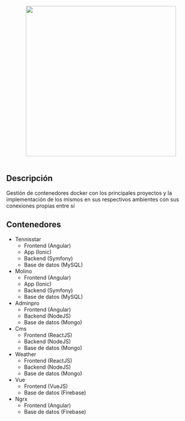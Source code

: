 <div align="center">
 <br>
 <img src="https://1000marcas.net/wp-content/uploads/2020/02/Docker-Logo.png" width="400">
 <br><br>
 </div>

## Descripción
Gestión de contenedores docker con los principales proyectos y la implementación de los mismos en sus respectivos ambientes con sus conexiones propias entre sí

## Contenedores

* Tennisstar
  * Frontend (Angular)
  * App (Ionic)
  * Backend (Symfony)
  * Base de datos (MySQL)
* Molino
  * Frontend (Angular)
  * App (Ionic)
  * Backend (Symfony)
  * Base de datos (MySQL)
* Adminpro
  * Frontend (Angular)
  * Backend (NodeJS)
  * Base de datos (Mongo)
* Cms
  * Frontend (ReactJS)
  * Backend (NodeJS)
  * Base de datos (Mongo)
* Weather
  * Frontend (ReactJS)
  * Backend (NodeJS)
  * Base de datos (Mongo)
* Vue
  * Frontend (VueJS)
  * Base de datos (Firebase)
* Ngrx
  * Frontend (Angular)
  * Base de datos (Firebase)
